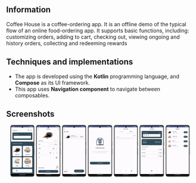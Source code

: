 ## Information
Coffee House is a coffee-ordering app. It is an offline demo of the typical flow of an online food-ordering app. It supports basic functions, including: customizing orders, adding to cart, checking out, viewing ongoing and history orders, collecting and redeeming rewards
## Techniques and implementations
-	The app is developed using the **Kotlin** programming language, and **Compose** as its UI framework.
-	This app uses **Navigation component** to navigate between composables.
## Screenshots
<p float="left" align="middle">
  <img src="screenshots/home.png" width="13%" />
  <img src="screenshots/details.png" width="13%" /> 
  <img src="screenshots/cart.png" width="13%" />
  <img src="screenshots/order_success.png" width="13%" />
  <img src="screenshots/my_order.png" width="13%" />
  <img src="screenshots/rewards.png" width="13%" />
  <img src="screenshots/redeem.png" width="13%" />
</p>


